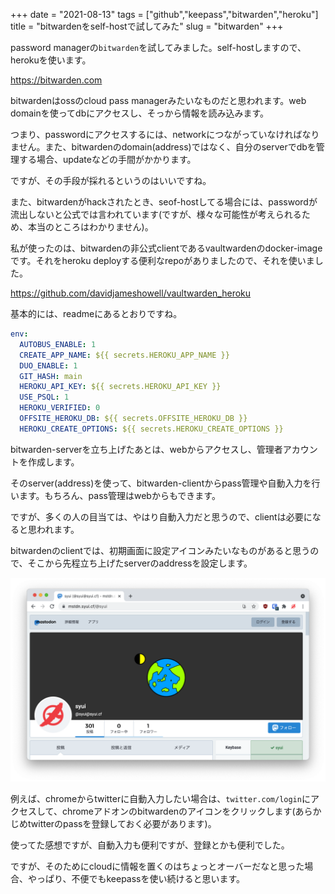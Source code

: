 +++
date = "2021-08-13"
tags = ["github","keepass","bitwarden","heroku"]
title = "bitwardenをself-hostで試してみた"
slug = "bitwarden"
+++

password managerの`bitwarden`を試してみました。self-hostしますので、herokuを使います。

https://bitwarden.com

bitwardenはossのcloud pass managerみたいなものだと思われます。web domainを使ってdbにアクセスし、そっから情報を読み込みます。

つまり、passwordにアクセスするには、networkにつながっていなければなりません。また、bitwardenのdomain(address)ではなく、自分のserverでdbを管理する場合、updateなどの手間がかかります。

ですが、その手段が採れるというのはいいですね。

また、bitwardenがhackされたとき、seof-hostしてる場合には、passwordが流出しないと公式では言われています(ですが、様々な可能性が考えられるため、本当のところはわかりません)。

私が使ったのは、bitwardenの非公式clientであるvaultwardenのdocker-imageです。それをheroku deployする便利なrepoがありましたので、それを使いました。

https://github.com/davidjameshowell/vaultwarden_heroku

基本的には、readmeにあるとおりですね。

```sh:vaultwarden_heroku/.github/workflows/deploy.yml
env:
  AUTOBUS_ENABLE: 1
  CREATE_APP_NAME: ${{ secrets.HEROKU_APP_NAME }}
  DUO_ENABLE: 1
  GIT_HASH: main
  HEROKU_API_KEY: ${{ secrets.HEROKU_API_KEY }}
  USE_PSQL: 1
  HEROKU_VERIFIED: 0
  OFFSITE_HEROKU_DB: ${{ secrets.OFFSITE_HEROKU_DB }}
  HEROKU_CREATE_OPTIONS: ${{ secrets.HEROKU_CREATE_OPTIONS }}
```

bitwarden-serverを立ち上げたあとは、webからアクセスし、管理者アカウントを作成します。

そのserver(address)を使って、bitwarden-clientからpass管理や自動入力を行います。もちろん、pass管理はwebからもできます。

ですが、多くの人の目当ては、やはり自動入力だと思うので、clientは必要になると思われます。

bitwardenのclientでは、初期画面に設定アイコンみたいなものがあると思うので、そこから先程立ち上げたserverのaddressを設定します。

![](https://raw.githubusercontent.com/syui/img/master/other/bitwarden_01.png)

例えば、chromeからtwitterに自動入力したい場合は、`twitter.com/login`にアクセスして、chromeアドオンのbitwardenのアイコンをクリックします(あらかじめtwitterのpassを登録しておく必要があります)。

使ってた感想ですが、自動入力も便利ですが、登録とかも便利でした。

ですが、そのためにcloudに情報を置くのはちょっとオーバーだなと思った場合、やっぱり、不便でもkeepassを使い続けると思います。

